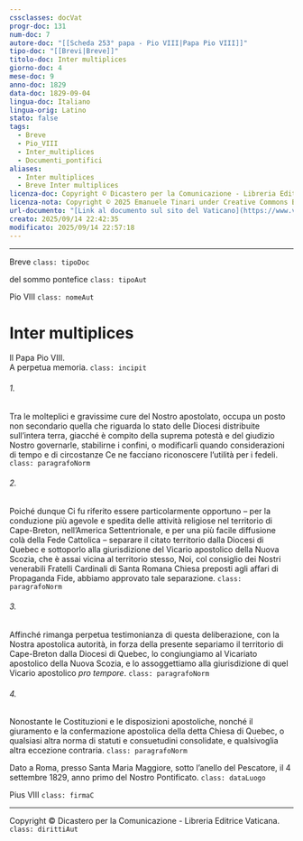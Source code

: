 ```yaml
---
cssclasses: docVat
progr-doc: 131
num-doc: 7
autore-doc: "[[Scheda 253° papa - Pio VIII|Papa Pio VIII]]"
tipo-doc: "[[Brevi|Breve]]"
titolo-doc: Inter multiplices
giorno-doc: 4
mese-doc: 9
anno-doc: 1829
data-doc: 1829-09-04
lingua-doc: Italiano
lingua-orig: Latino
stato: false
tags:
  - Breve
  - Pio_VIII
  - Inter_multiplices
  - Documenti_pontifici
aliases:
  - Inter multiplices
  - Breve Inter multiplices
licenza-doc: Copyright © Dicastero per la Comunicazione - Libreria Editrice Vaticana
licenza-nota: Copyright © 2025 Emanuele Tinari under Creative Commons BY-NC-SA 4.0 https://creativecommons.org/licenses/by-nc-sa/4.0/
url-documento: "[Link al documento sul sito del Vaticano](https://www.vatican.va/content/pius-viii/it/documents/breve-inter-multiplices-4-settembre-1829.html)"
creato: 2025/09/14 22:42:35
modificato: 2025/09/14 22:57:18
---
```



***


Breve `class: tipoDoc`


del sommo pontefice `class: tipoAut`


Pio VIII `class: nomeAut`


# Inter multiplices


Il Papa Pio VIII.<br>A perpetua memoria. `class: incipit`


###### 1.

Tra le molteplici e gravissime cure del Nostro apostolato, occupa un posto non secondario quella che riguarda lo stato delle Diocesi distribuite sull’intera terra, giacché è compito della suprema potestà e del giudizio Nostro governarle, stabilirne i confini, o modificarli quando considerazioni di tempo e di circostanze Ce ne facciano riconoscere l’utilità per i fedeli. `class: paragrafoNorm`


###### 2.

Poiché dunque Ci fu riferito essere particolarmente opportuno – per la conduzione più agevole e spedita delle attività religiose nel territorio di Cape-Breton, nell’America Settentrionale, e per una più facile diffusione colà della Fede Cattolica – separare il citato territorio dalla Diocesi di Quebec e sottoporlo alla giurisdizione del Vicario apostolico della Nuova Scozia, che è assai vicina al territorio stesso, Noi, col consiglio dei Nostri venerabili Fratelli Cardinali di Santa Romana Chiesa preposti agli affari di Propaganda Fide, abbiamo approvato tale separazione. `class: paragrafoNorm`


###### 3.

Affinché rimanga perpetua testimonianza di questa deliberazione, con la Nostra apostolica autorità, in forza della presente separiamo il territorio di Cape-Breton dalla Diocesi di Quebec, lo congiungiamo al Vicariato apostolico della Nuova Scozia, e lo assoggettiamo alla giurisdizione di quel Vicario apostolico *pro tempore*. `class: paragrafoNorm`


###### 4.

Nonostante le Costituzioni e le disposizioni apostoliche, nonché il giuramento e la confermazione apostolica della detta Chiesa di Quebec, o qualsiasi altra norma di statuti e consuetudini consolidate, e qualsivoglia altra eccezione contraria. `class: paragrafoNorm`


Dato a Roma, presso Santa Maria Maggiore, sotto l’anello del Pescatore, il 4 settembre 1829, anno primo del Nostro Pontificato. `class: dataLuogo`


Pius VIII `class: firmaC`


***


Copyright © Dicastero per la Comunicazione - Libreria Editrice Vaticana. `class: dirittiAut`



